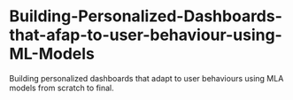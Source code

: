 # Building-Personalized-Dashboards-that-afap-to-user-behaviour-using-ML-Models
Building personalized dashboards that adapt to user behaviours using MLA models from scratch to final. 
